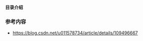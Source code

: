 #### 目录介绍
















### 参考内容
- https://blog.csdn.net/u011578734/article/details/109496667







